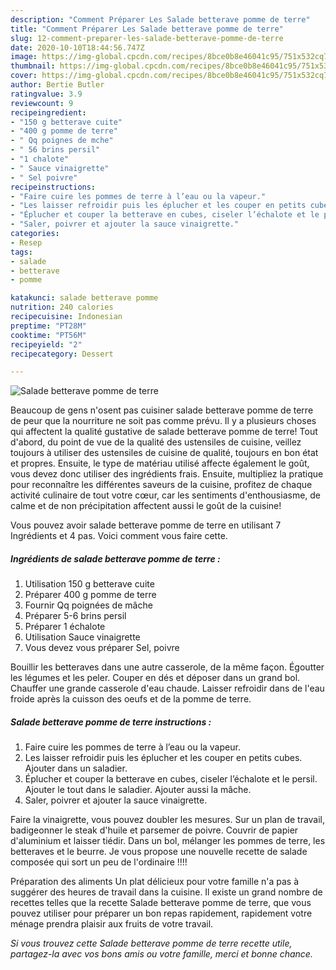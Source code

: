 ```yaml
---
description: "Comment Préparer Les Salade betterave pomme de terre"
title: "Comment Préparer Les Salade betterave pomme de terre"
slug: 12-comment-preparer-les-salade-betterave-pomme-de-terre
date: 2020-10-10T18:44:56.747Z
image: https://img-global.cpcdn.com/recipes/8bce0b8e46041c95/751x532cq70/salade-betterave-pomme-de-terre-photo-principale-de-la-recette.jpg
thumbnail: https://img-global.cpcdn.com/recipes/8bce0b8e46041c95/751x532cq70/salade-betterave-pomme-de-terre-photo-principale-de-la-recette.jpg
cover: https://img-global.cpcdn.com/recipes/8bce0b8e46041c95/751x532cq70/salade-betterave-pomme-de-terre-photo-principale-de-la-recette.jpg
author: Bertie Butler
ratingvalue: 3.9
reviewcount: 9
recipeingredient:
- "150 g betterave cuite"
- "400 g pomme de terre"
- " Qq poignes de mche"
- " 56 brins persil"
- "1 chalote"
- " Sauce vinaigrette"
- " Sel poivre"
recipeinstructions:
- "Faire cuire les pommes de terre à l’eau ou la vapeur."
- "Les laisser refroidir puis les éplucher et les couper en petits cubes. Ajouter dans un saladier."
- "Éplucher et couper la betterave en cubes, ciseler l’échalote et le persil. Ajouter le tout dans le saladier. Ajouter aussi la mâche."
- "Saler, poivrer et ajouter la sauce vinaigrette."
categories:
- Resep
tags:
- salade
- betterave
- pomme

katakunci: salade betterave pomme 
nutrition: 240 calories
recipecuisine: Indonesian
preptime: "PT28M"
cooktime: "PT56M"
recipeyield: "2"
recipecategory: Dessert

---
```



![Salade betterave pomme de terre](https://img-global.cpcdn.com/recipes/8bce0b8e46041c95/751x532cq70/salade-betterave-pomme-de-terre-photo-principale-de-la-recette.jpg)

Beaucoup de gens n'osent pas cuisiner salade betterave pomme de terre de peur que la nourriture ne soit pas comme prévu. Il y a plusieurs choses qui affectent la qualité gustative de salade betterave pomme de terre! Tout d'abord, du point de vue de la qualité des ustensiles de cuisine, veillez toujours à utiliser des ustensiles de cuisine de qualité, toujours en bon état et propres. Ensuite, le type de matériau utilisé affecte également le goût, vous devez donc utiliser des ingrédients frais. Ensuite, multipliez la pratique pour reconnaître les différentes saveurs de la cuisine, profitez de chaque activité culinaire de tout votre cœur, car les sentiments d'enthousiasme, de calme et de non précipitation affectent aussi le goût de la cuisine!

<!--inarticleads1-->

Vous pouvez avoir salade betterave pomme de terre en utilisant 7 Ingrédients et 4 pas. Voici comment vous faire cette.

##### Ingrédients de salade betterave pomme de terre :

1. Utilisation 150 g betterave cuite
1. Préparer 400 g pomme de terre
1. Fournir  Qq poignées de mâche
1. Préparer  5-6 brins persil
1. Préparer 1 échalote
1. Utilisation  Sauce vinaigrette
1. Vous devez vous préparer  Sel, poivre


Bouillir les betteraves dans une autre casserole, de la même façon. Égoutter les légumes et les peler. Couper en dés et déposer dans un grand bol. Chauffer une grande casserole d&#39;eau chaude. Laisser refroidir dans de l&#39;eau froide après la cuisson des oeufs et de la pomme de terre. 

<!--inarticleads2-->

##### Salade betterave pomme de terre instructions :

1. Faire cuire les pommes de terre à l’eau ou la vapeur.
1. Les laisser refroidir puis les éplucher et les couper en petits cubes. Ajouter dans un saladier.
1. Éplucher et couper la betterave en cubes, ciseler l’échalote et le persil. Ajouter le tout dans le saladier. Ajouter aussi la mâche.
1. Saler, poivrer et ajouter la sauce vinaigrette.


Faire la vinaigrette, vous pouvez doubler les mesures. Sur un plan de travail, badigeonner le steak d&#39;huile et parsemer de poivre. Couvrir de papier d&#39;aluminium et laisser tiédir. Dans un bol, mélanger les pommes de terre, les betteraves et le beurre. Je vous propose une nouvelle recette de salade composée qui sort un peu de l&#39;ordinaire !!!! 

<!--inarticleads1-->

<p>
Préparation des aliments Un plat délicieux pour votre famille n'a pas à suggérer des heures de travail dans la cuisine. Il existe un grand nombre de recettes telles que la recette Salade betterave pomme de terre, que vous pouvez utiliser pour préparer un bon repas rapidement, rapidement votre ménage prendra plaisir aux fruits de votre travail.
</p>

<p>
<i>Si vous trouvez cette Salade betterave pomme de terre recette utile, partagez-la avec vos bons amis ou votre famille, merci et bonne chance.</i>
</p>
